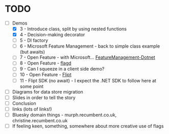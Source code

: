 # TODO

* [ ] Demos
    * [x] 3 - Introduce class, split by using nested functions
    * [x] 4 - Decision-making decorator
    * [ ] 5 - DI factory
    * [ ] 6 - Microsoft Feature Management - back to simple class example (but awaits)
    * [ ] 7 - Open Feature - with Microsoft... [FeatureManagement-Dotnet](https://github.com/microsoft/FeatureManagement-Dotnet)
    * [ ] 8 - Open Feature - [flagd](https://flagd.dev/)
    * [ ] 9 - Can I squeeze in a client side demo?
    * [ ] 10 - Open Feature - [Flipt](https://www.flipt.io/)
    * [ ] 11 - Flipt SDK (no await) - I expect the .NET SDK to follow here at some point
* [ ] Diagrams for data store migration
* [ ] Slides in order to tell the story
* [ ] Conclusion
* [ ] links (lots of links!)
* [ ] Bluesky domain things - murph.recumbent.co.uk, christine.recumbent.co.uk
* [ ] If feeling keen, something, somewhere about more creative use of flags